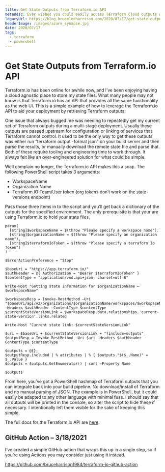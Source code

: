 ```yaml
---
title: Get State Outputs from Terraform.io API
metaDesc: Ever wished you could easily access Terraform Cloud outputs within a CI/CD context? This is a simple way to do so.
legacyUrl: https://blog.bruceleeharrison.com/2020/07/17/get-state-outputs-from-terraform-io-api/
headerImage: /images/azure_synapse.jpg
date: 2020/07/17
tags:
  - terraform
  - powershell
---
```


# Get State Outputs from Terraform.io API

Terraform.io has been online for awhile now, and I’ve been enjoying having a cloud agnostic place to store my state files. What many people may not know is that Terraform.io has an API that provides all the same functionality as the web UI. This is a simple example of how to leverage the Terraform.io API to aid your deployment by retrieving Terraform outputs.

One issue that always bugged me was needing to repeatedly get my current set of Terraform outputs during a multi-stage deployment. Usually these outputs are passed upstream for configuration or linking of services that Terraform cannot control. It used to be the only way to get these outputs was either run “terraform output -format json” on your build server and then parse the results, or manually download the remote state file and parse that. Both of these require tooling and engineering time to work through. It always felt like an over-engineered solution for what could be simple.

Well complain no longer, the Terraform.io API makes this a snap. The following PowerShell script takes 3 arguments:

- WorkspaceName
- Organization Name
- Terraform.IO Team/User token (org tokens don’t work on the state-versions endpoint)

Pass those three items in to the script and you’ll get back a dictionary of the outputs for the specified environment. The only prerequisite is that your are using Terraform.io to hold your state files.

```
param(
  [string]$workspaceName = $(throw "Please specify a workspace name"),
  [string]$organizationName = $(throw "Please specify an organization name"),
  [string]$terraformIoToken = $(throw "Please specify a terraform Io Token")
)

$ErrorActionPreference = "Stop"

$baseUri = "https://app.terraform.io/"
$authHeader = @{ Authorization = "Bearer $terraformIoToken" }
$contentType = "application/vnd.api+json; charset=utf-8"

Write-Host "Getting state information for $organizationName – $workspaceName"

$workspaceResp = Invoke-RestMethod –Uri "$baseUri/api/v2/organizations/$organizationName/workspaces/$workspaceName" –Headers $authHeader –ContentType $contentType
$currentStateVersionLink = $workspaceResp.data.relationships.'current-state-version'.links.related

Write-Host "Current state link: $currentStateVersionLink"

$uri = $baseUri + $currentStateVersionLink + "?include=outputs"
$outputResp = Invoke-RestMethod –Uri $uri –Headers $authHeader –ContentType $contentType

$outputs = @{};
$outputResp.included | % attributes | % { $outputs."$($_.Name)" = $_.Value }
$outputs = $outputs.GetEnumerator() | sort –Property Name

$outputs
```

From here, you’ve got a PowerShell hashmap of Terraform outputs that you can integrate back into your build pipeline. No download/install of Terraform and no manual parsing of JSON. The example is in PowerShell, but it could easily be adapted to any other language with minimal fuss. I should say that all outputs will be printed in the console, so alter the script to hide these if necessary. I intentionally left them visible for the sake of keeping this simple.

The full docs for the Terraform.io API are [here](https://www.terraform.io/docs/cloud/api/index.html).

## GitHub Action – 3/18/2021

I’ve created a simple GitHub action that wraps this up in a single step, so if you’re using Actions you may consider just using it instead.

https://github.com/bruceharrison1984/terraform-io-github-action
